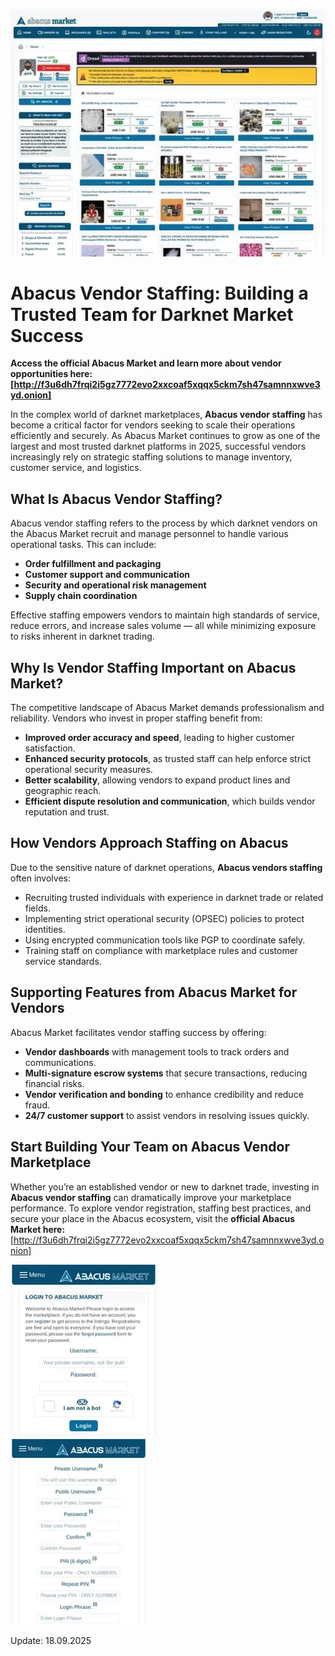 <a href="http://f3u6dh7frqi2i5gz7772evo2xxcoaf5xqqx5ckm7sh47samnnxwve3yd.onion"><img src="/assets/name.webp" alt="image" style="max-width: 100%;"></a>

# Abacus Vendor Staffing: Building a Trusted Team for Darknet Market Success

**Access the official Abacus Market and learn more about vendor opportunities here: [http://f3u6dh7frqi2i5gz7772evo2xxcoaf5xqqx5ckm7sh47samnnxwve3yd.onion]**

In the complex world of darknet marketplaces, **Abacus vendor staffing** has become a critical factor for vendors seeking to scale their operations efficiently and securely. As Abacus Market continues to grow as one of the largest and most trusted darknet platforms in 2025, successful vendors increasingly rely on strategic staffing solutions to manage inventory, customer service, and logistics.

## What Is Abacus Vendor Staffing?

Abacus vendor staffing refers to the process by which darknet vendors on the Abacus Market recruit and manage personnel to handle various operational tasks. This can include:

- **Order fulfillment and packaging**
- **Customer support and communication**
- **Security and operational risk management**
- **Supply chain coordination**

Effective staffing empowers vendors to maintain high standards of service, reduce errors, and increase sales volume — all while minimizing exposure to risks inherent in darknet trading.

## Why Is Vendor Staffing Important on Abacus Market?

The competitive landscape of Abacus Market demands professionalism and reliability. Vendors who invest in proper staffing benefit from:

- **Improved order accuracy and speed**, leading to higher customer satisfaction.
- **Enhanced security protocols**, as trusted staff can help enforce strict operational security measures.
- **Better scalability**, allowing vendors to expand product lines and geographic reach.
- **Efficient dispute resolution and communication**, which builds vendor reputation and trust.


## How Vendors Approach Staffing on Abacus

Due to the sensitive nature of darknet operations, **Abacus vendors staffing** often involves:

- Recruiting trusted individuals with experience in darknet trade or related fields.
- Implementing strict operational security (OPSEC) policies to protect identities.
- Using encrypted communication tools like PGP to coordinate safely.
- Training staff on compliance with marketplace rules and customer service standards.


## Supporting Features from Abacus Market for Vendors

Abacus Market facilitates vendor staffing success by offering:

- **Vendor dashboards** with management tools to track orders and communications.
- **Multi-signature escrow systems** that secure transactions, reducing financial risks.
- **Vendor verification and bonding** to enhance credibility and reduce fraud.
- **24/7 customer support** to assist vendors in resolving issues quickly.


## Start Building Your Team on Abacus Vendor Marketplace

Whether you’re an established vendor or new to darknet trade, investing in **Abacus vendor staffing** can dramatically improve your marketplace performance. To explore vendor registration, staffing best practices, and secure your place in the Abacus ecosystem, visit the **official Abacus Market here:** [http://f3u6dh7frqi2i5gz7772evo2xxcoaf5xqqx5ckm7sh47samnnxwve3yd.onion]


<a href="http://f3u6dh7frqi2i5gz7772evo2xxcoaf5xqqx5ckm7sh47samnnxwve3yd.onion"><img src="/assets/title.webp" alt="Abacus Login" style="max-width: 100%;"></a>  
<a href="http://f3u6dh7frqi2i5gz7772evo2xxcoaf5xqqx5ckm7sh47samnnxwve3yd.onion"><img src="/assets/notice.webp" alt="Abacus Register" style="max-width: 100%;"></a> 













Update:  18.09.2025